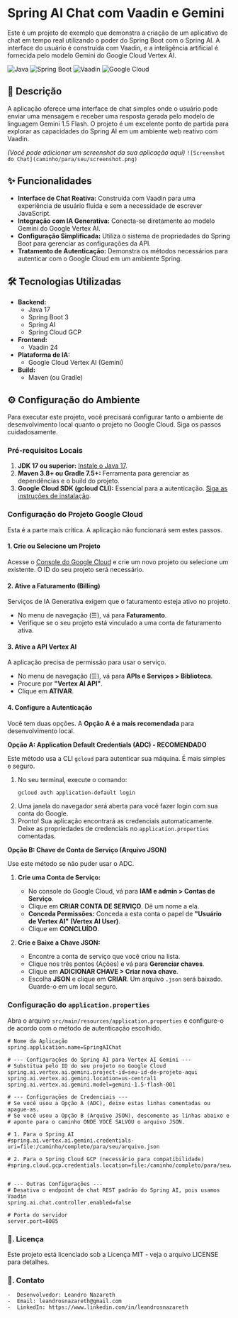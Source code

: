 # Spring AI Chat com Vaadin e Gemini

Este é um projeto de exemplo que demonstra a criação de um aplicativo de chat em tempo real utilizando o poder do Spring Boot com o Spring AI. A interface do usuário é construída com Vaadin, e a inteligência artificial é fornecida pelo modelo Gemini do Google Cloud Vertex AI.

![Java](https://img.shields.io/badge/Java-17-blue)
![Spring Boot](https://img.shields.io/badge/Spring%20Boot-3.x-green)
![Vaadin](https://img.shields.io/badge/Vaadin-24.x-cyan)
![Google Cloud](https://img.shields.io/badge/Google%20Cloud-Vertex%20AI-orange)

## 📜 Descrição

A aplicação oferece uma interface de chat simples onde o usuário pode enviar uma mensagem e receber uma resposta gerada pelo modelo de linguagem Gemini 1.5 Flash. O projeto é um excelente ponto de partida para explorar as capacidades do Spring AI em um ambiente web reativo com Vaadin.

*(Você pode adicionar um screenshot da sua aplicação aqui)*
`![Screenshot do Chat](caminho/para/seu/screenshot.png)`

## ✨ Funcionalidades

-   **Interface de Chat Reativa:** Construída com Vaadin para uma experiência de usuário fluida e sem a necessidade de escrever JavaScript.
-   **Integração com IA Generativa:** Conecta-se diretamente ao modelo Gemini do Google Vertex AI.
-   **Configuração Simplificada:** Utiliza o sistema de propriedades do Spring Boot para gerenciar as configurações da API.
-   **Tratamento de Autenticação:** Demonstra os métodos necessários para autenticar com o Google Cloud em um ambiente Spring.

## 🛠️ Tecnologias Utilizadas

-   **Backend:**
    -   Java 17
    -   Spring Boot 3
    -   Spring AI
    -   Spring Cloud GCP
-   **Frontend:**
    -   Vaadin 24
-   **Plataforma de IA:**
    -   Google Cloud Vertex AI (Gemini)
-   **Build:**
    -   Maven (ou Gradle)

## ⚙️ Configuração do Ambiente

Para executar este projeto, você precisará configurar tanto o ambiente de desenvolvimento local quanto o projeto no Google Cloud. Siga os passos cuidadosamente.

### Pré-requisitos Locais

1.  **JDK 17 ou superior:** [Instale o Java 17](https://www.oracle.com/java/technologies/javase/jdk17-archive-downloads.html).
2.  **Maven 3.8+ ou Gradle 7.5+:** Ferramenta para gerenciar as dependências e o build do projeto.
3.  **Google Cloud SDK (gcloud CLI):** Essencial para a autenticação. [Siga as instruções de instalação](https://cloud.google.com/sdk/docs/install).

### Configuração do Projeto Google Cloud

Esta é a parte mais crítica. A aplicação não funcionará sem estes passos.

#### 1. Crie ou Selecione um Projeto
Acesse o [Console do Google Cloud](https://console.cloud.google.com/) e crie um novo projeto ou selecione um existente. O ID do seu projeto será necessário.

#### 2. Ative a Faturamento (Billing)
Serviços de IA Generativa exigem que o faturamento esteja ativo no projeto.
-   No menu de navegação (☰), vá para **Faturamento**.
-   Verifique se o seu projeto está vinculado a uma conta de faturamento ativa.

#### 3. Ative a API Vertex AI
A aplicação precisa de permissão para usar o serviço.
-   No menu de navegação (☰), vá para **APIs e Serviços > Biblioteca**.
-   Procure por **"Vertex AI API"**.
-   Clique em **ATIVAR**.

#### 4. Configure a Autenticação
Você tem duas opções. A **Opção A é a mais recomendada** para desenvolvimento local.

**Opção A: Application Default Credentials (ADC) - RECOMENDADO**

Este método usa a CLI `gcloud` para autenticar sua máquina. É mais simples e seguro.

1.  No seu terminal, execute o comando:
    ```bash
    gcloud auth application-default login
    ```
2.  Uma janela do navegador será aberta para você fazer login com sua conta do Google.
3.  Pronto! Sua aplicação encontrará as credenciais automaticamente. Deixe as propriedades de credenciais no `application.properties` comentadas.

**Opção B: Chave de Conta de Serviço (Arquivo JSON)**

Use este método se não puder usar o ADC.

1.  **Crie uma Conta de Serviço:**
    -   No console do Google Cloud, vá para **IAM e admin > Contas de Serviço**.
    -   Clique em **CRIAR CONTA DE SERVIÇO**. Dê um nome a ela.
    -   **Conceda Permissões:** Conceda a esta conta o papel de **"Usuário de Vertex AI" (Vertex AI User)**.
    -   Clique em **CONCLUÍDO**.

2.  **Crie e Baixe a Chave JSON:**
    -   Encontre a conta de serviço que você criou na lista.
    -   Clique nos três pontos (Ações) e vá para **Gerenciar chaves**.
    -   Clique em **ADICIONAR CHAVE > Criar nova chave**.
    -   Escolha **JSON** e clique em **CRIAR**. Um arquivo `.json` será baixado. Guarde-o em um local seguro.

### Configuração do `application.properties`

Abra o arquivo `src/main/resources/application.properties` e configure-o de acordo com o método de autenticação escolhido.

```properties
# Nome da Aplicação
spring.application.name=SpringAIChat

# --- Configurações do Spring AI para Vertex AI Gemini ---
# Substitua pelo ID do seu projeto no Google Cloud
spring.ai.vertex.ai.gemini.project-id=seu-id-de-projeto-aqui
spring.ai.vertex.ai.gemini.location=us-central1
spring.ai.vertex.ai.gemini.model=gemini-1.5-flash-001

# --- Configurações de Credenciais ---
# Se você usou a Opção A (ADC), deixe estas linhas comentadas ou apague-as.
# Se você usou a Opção B (Arquivo JSON), descomente as linhas abaixo e
# aponte para o caminho ONDE VOCÊ SALVOU o arquivo JSON.

# 1. Para o Spring AI
#spring.ai.vertex.ai.gemini.credentials-uri=file:/caminho/completo/para/seu/arquivo.json

# 2. Para o Spring Cloud GCP (necessário para compatibilidade)
#spring.cloud.gcp.credentials.location=file:/caminho/completo/para/seu/arquivo.json


# --- Outras Configurações ---
# Desativa o endpoint de chat REST padrão do Spring AI, pois usamos Vaadin
spring.ai.chat.controller.enabled=false

# Porta do servidor
server.port=8085
```

### 📄. Licença

Este projeto está licenciado sob a Licença MIT - veja o arquivo LICENSE para detalhes.

### 📄. Contato

    -  Desenvolvedor: Leandro Nazareth
    -  Email: leandrosnazareth@gmail.com
    -  LinkedIn: https://www.linkedin.com/in/leandrosnazareth
